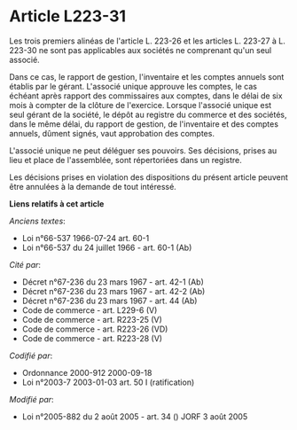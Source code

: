 # Article L223-31

Les trois premiers alinéas de l'article L. 223-26 et les articles L. 223-27 à L. 223-30 ne sont pas applicables aux sociétés
ne comprenant qu'un seul associé.

Dans ce cas, le rapport de gestion, l'inventaire et les comptes annuels sont établis par le gérant. L'associé unique approuve
les comptes, le cas échéant après rapport des commissaires aux comptes, dans le délai de six mois à compter de la clôture de
l'exercice. Lorsque l'associé unique est seul gérant de la société, le dépôt au registre du commerce et des sociétés, dans le
même délai, du rapport de gestion, de l'inventaire et des comptes annuels, dûment signés, vaut approbation des comptes.

L'associé unique ne peut déléguer ses pouvoirs. Ses décisions, prises au lieu et place de l'assemblée, sont répertoriées dans
un registre.

Les décisions prises en violation des dispositions du présent article peuvent être annulées à la demande de tout intéressé.

**Liens relatifs à cet article**

_Anciens textes_:

  - Loi n°66-537 1966-07-24 art. 60-1
  - Loi n°66-537 du 24 juillet 1966 - art. 60-1 (Ab)

_Cité par_:

  - Décret n°67-236 du 23 mars 1967 - art. 42-1 (Ab)
  - Décret n°67-236 du 23 mars 1967 - art. 42-2 (Ab)
  - Décret n°67-236 du 23 mars 1967 - art. 44 (Ab)
  - Code de commerce - art. L229-6 (V)
  - Code de commerce - art. R223-25 (V)
  - Code de commerce - art. R223-26 (VD)
  - Code de commerce - art. R223-28 (V)

_Codifié par_:

  - Ordonnance 2000-912 2000-09-18
  - Loi n°2003-7 2003-01-03 art. 50 I (ratification)

_Modifié par_:

  - Loi n°2005-882 du 2 août 2005 - art. 34 () JORF 3 août 2005
